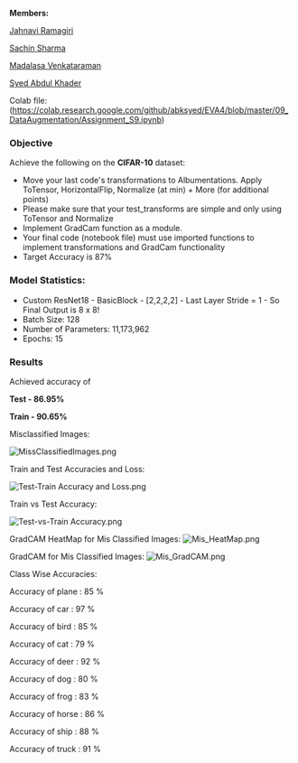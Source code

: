 **Members:**

[Jahnavi Ramagiri](https://canvas.instructure.com/courses/1804302/users/25685093)

[Sachin Sharma](https://canvas.instructure.com/courses/1804302/users/23724529)

[Madalasa Venkataraman](https://canvas.instructure.com/courses/1804302/users/25685106)

[Syed Abdul Khader](https://canvas.instructure.com/courses/1804302/users/25685109)

Colab file:(https://colab.research.google.com/github/abksyed/EVA4/blob/master/09_DataAugmentation/Assignment_S9.ipynb)

### **Objective**

Achieve the following on the **CIFAR-10** dataset:

- Move your last code's transformations to Albumentations. Apply ToTensor, HorizontalFlip, Normalize (at min) + More (for additional points)
- Please make sure that your test_transforms are simple and only using ToTensor and Normalize
- Implement GradCam function as a module. 
- Your final code (notebook file) must use imported functions to implement transformations and GradCam functionality
- Target Accuracy is 87%

### **Model Statistics:**

- Custom ResNet18 - BasicBlock - [2,2,2,2] - Last Layer Stride = 1 - So Final Output is 8 x 8!
- Batch Size: 128
- Number of Parameters: 11,173,962
- Epochs: 15

### **Results**

Achieved accuracy of

**Test - 86.95%**

**Train - 90.65%**

Misclassified Images:

![MissClassifiedImages.png](https://github.com/abksyed/EVA4/blob/master/09_DataAugmentation/Images/MisClassify.png)

Train and Test Accuracies and Loss:

![Test-Train Accuracy and Loss.png](https://github.com/abksyed/EVA4/blob/master/09_DataAugmentation/Images/TrainTestLossAcc.png)

Train vs Test Accuracy:

![Test-vs-Train Accuracy.png](https://github.com/abksyed/EVA4/blob/master/09_DataAugmentation/Images/TestvTrain.png)

GradCAM HeatMap for Mis Classified Images:
![Mis_HeatMap.png](https://github.com/abksyed/EVA4/blob/master/09_DataAugmentation/Images/Mis_HeatMap.png)

GradCAM for Mis Classified Images:
![Mis_GradCAM.png](https://github.com/abksyed/EVA4/blob/master/09_DataAugmentation/Images/Mis_GradCAM.png)


Class Wise Accuracies:

Accuracy of plane : 85 %

Accuracy of   car : 97 %

Accuracy of  bird : 85 %

Accuracy of   cat : 79 %

Accuracy of  deer : 92 %

Accuracy of   dog : 80 %

Accuracy of  frog : 83 %

Accuracy of horse : 86 %

Accuracy of  ship : 88 %

Accuracy of truck : 91 %
